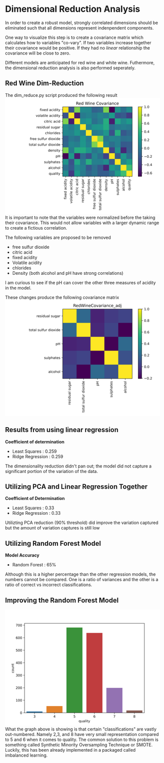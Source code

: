# Dimensional Reduction Analysis
In order to create a robust model, strongly correlated dimensions should be 
eliminated such that all dimensions represent indenpendent components.

One way to visualize this step is to create a covariance matrix which calculates
how to variables "co-vary". If two variables increase together their covariance
would be positive. If they had no _linear_ relationship the covariance will be
close to zero.

Different models are anticipated for red wine and white wine. Futhermore, the 
dimensional reduction analysis is also performed seperately.

## Red Wine Dim-Reduction
The dim_reduce.py script produced the following result
![title](exploration/RedWineCovariance.png)
It is important to note that the variables were normalized
before the taking their covariance. This would not allow variables
with a larger dynamic range to create a fictious correlation.

The following variables are proposed to be removed
* free sulfur dioxide
* citric acid
* fixed acidity
* Volatile acidity
* chlorides
* Density (both alcohol and pH have strong correlations)

I am curious to see if the pH can cover the other three measures of acidity in
the model.

These changes produce the following covariance matrix
![](exploration/RedWineCovariance_adj.png)

## Results from using linear regression
**Coefficient of determination**
* Least Squares 	: 0.259
* Ridge Regression 	: 0.259

The dimensionality reduction didn't pan out; the model did not capture a significant
portion of the variation of the data.

## Utilizing PCA and Linear Regression Together
**Coefficient of Determination**
* Least Squares 	: 0.33
* Ridge Regression 	: 0.33

Utilizting PCA reduction (90% threshold) did improve the variation captured but
the amount of variation captures is still low

## Utilizing Random Forest Model
**Model Accuracy**
* Random Forest : 65%

Although this is a higher percentage than the other regression models, the numbers
cannot be compared. One is a ratio of variances and the other is a ratio of correct
vs incorrect classifications.

## Improving the Random Forest Model

![](exploration/red_wine_countplot.png)
What the graph above is showing is that certain "classifications" are vastly 
out-numbered. Namely 2,3, and 8 have very small representation compared to 5 and 6
when it comes to quality. The common solution to this problem is something called
Synthetic Minority Oversampling Technique or SMOTE. Luckily, this has been already
implemented in a packaged called imbalanced learning.

